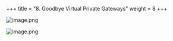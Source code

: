 +++
title = "8. Goodbye Virtual Private Gateways"
weight = 8
+++


![image.png](/images/008-viii-clean-it-up/40-825748-image.png)


![image.png](/images/008-viii-clean-it-up/40-594535-image.png)



